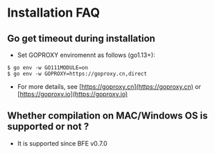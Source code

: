 # Installation FAQ

## Go get timeout during installation
- Set GOPROXY enviromennt as follows (go1.13+):
```
$ go env -w GO111MODULE=on
$ go env -w GOPROXY=https://goproxy.cn,direct
```
- For more details, see [https://goproxy.cn](https://goproxy.cn) or [https://goproxy.io](https://goproxy.io)

## Whether compilation on MAC/Windows OS is supported or not ?
- It is supported since BFE v0.7.0 


